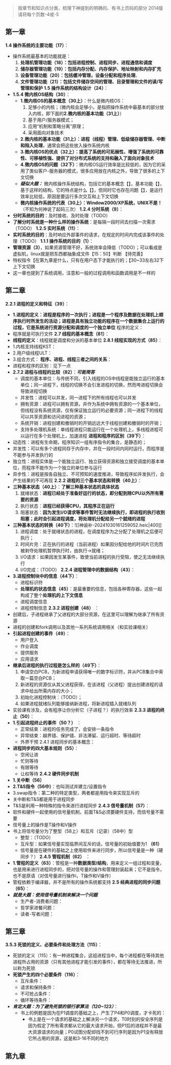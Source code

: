 >按章节和知识点分类，梳理下神提到的明确的、有书上页码的部分
>2014版请将每个页数-4或-5

## 第一章

**1.4 操作系统的主要功能（17）**：
- 操作系统最基本的功能就是：
	1. **处理机管理功能（18）：包括进程控制、进程同步、进程通信和调度** 
	2. **储存器管理功能（19）：包括内存分配、内存保护、地址映射和内存扩充**
	3. **设备管理功能（20）：包括缓冲管理，设备分配和程序处理**、
	4. **文件管理功能（21）：包括文件储存空间的管理、目录管理和文件的读/写管理和保护**
**1.5 操作系统的结构设计（24）**：
- **1.5.4 微内核OS结构（30）**：
	- **1.微内核OS的基本概念（30上）**：什么是微内核OS：
		1. 足够小的内核；（微内核会足够小，是指把操作系统中最基本的部分放入内核，即下面的**2.微内核的基本功能（31上）**）
		2. 基于用户/服务器模式；
		3. 应用“机制和策略分离”原理；
		4. 采用面向对象技术
	- **2.微内核的基本功能（31上）：进程（线程）管理、低级储存器管理、中断和陷入处理**，通常会把这些放入操作系统内核
	- **3.微内核OS的优点（32上）：提高了系统的可拓展性、增强了系统的可靠性、可移植性强、提供了对分布式系统的支持和融入了面向对象技术**
	- **4.微内核OS的问题（32下）**：微内核OS运行效率是比较低的，因为它的采用了类似客户-服务器的模式，很多应用放在内核之外，导致了很多的上下文切换 
	- ***疑似大题：*** 微内核操作系统结构，包括它的基本概念【】，基本功能【】，基于这样的结构，它的特点是什么【】，但同时它也存在问题【】，是运行效率比较低，原因是要运行多次交互和上下文切换
	- **微内核操作系统的代表（30上）：Window2000/XP系统，UNIX不是！**（不知为何神说了起码三次）
**1.2.4 分时系统（9）**：
- **分时系统的目的**：及时接收、及时处理（TODO）
- **了解分时系统是一种什么样的操作系统**：是每隔一段时间去扫描一次需求（TODO）
**1.2.5 实时系统（11）**：
- **实时系统的目的**：及时响应外部事件的请求，在规定的时间内完成该事件的处理（TODO）
**1.1.1 操作系统的目的（1）**：
- **管理资源（3）**，如果资源管理不好，系统效率会降低（TODO）；可以看成是虚拟机，linux就是把东西都抽象成文件【15：50】判断
【待完善】
- 特权指令【在第九章是什么，只有在用户态下才能执行的；【30~33左右32下上下文切换
- 这一章也提到了系统调用，注意和一般的过程调用和函数调用是不一样的

## 第二章

**2.2.1 进程的定义和特征（39）**：
- **1.进程的定义：进程是程序的一次执行；进程是一个程序及数据在处理机上顺序执行时所发生的活动；进程是具有独立功能的程序在一个数据集合上运行的过程，它是系统进行资源分配和调度的一个独立单位**
程序的定义：
- 程序就是可执行文件
**2.7 线程的基本概念（81）**：
- **线程的定义**：线程就是调度和分派的基本单位
**2.8.1 线程实现的方式（85）**：
- 1.内核支持线程KST：
- 2.用户级线程ULT：
- 3.组合方式：
**程序、进程、线程三者之间的关系**：
- 进程和程序的区别：见下一点
- **2.7.2 进程与线程的比较（82）**：***可能简答***
	- 调度的基本单位：与传统不同，引入线程的OS中线程是能独立运行的基本单位；同一进程下，线程的切换不会引发进程的切换，然而垮进程切换会导致进程切换
	- 并发性：进程可以并发，同一进程下的所有线程也可以并发
	- 拥有资源：进程可以拥有资源，并作为系统中拥有资源的一个基本单位，但线程没有系统资源，仅有保证独立运行的必要资源；同一进程下的线程可以共享资源和访问进程的资源；
	- 系统开销：进程创建和撤销时的开销远远大于线程创建和撤销时的开销；
	- 支持多处理机系统：单线程进程只能运行在一个处理机上，多线程进程可以运行在多个处理机上，加速进程
**进程和程序的区别（39下）**：
- 动态性：进程有生命期，程序知识一组有序指令的集合，是静态的；
- 并发性：可以有多个进程同存于内存中，并在一段时间内同时运行，而程序是不能参与并发执行的
-  独立性：进程实体是一个能独立运行、独立获得资源和独立接受调度的基本单位，而程序不能作为一个独立的单位参与运行
- 异步性：进程是按各自独立、不可预知的速度推进，导致程序如并发执行，会产生结果的不可再现
**2.2.2 进程的三个基本状态和转换（40上）**：
- **三种基本状态（40上）**：**了解三种基本状态的具体状态**
	1. 就绪状态：**进程已经处于准备好运行的状态，即分配到除CPU以外所有需要的资源**
	2. 执行状态：**进程已经获得CPU，其程序正在运行**
	3. 阻塞状态：**因为发生I/O请求等事件暂时无法继续执行，即进程的执行收到阻塞；此时会引起进程调度，将处理机分配给另一个就绪的进程**
- **三种基本状态的转换（40下）**：![[神谕补-20241030161259052.heic|400]]
	1. 进程调度：处于就绪状态的进程，在调度程序为之分配了处理机之后便可执行；
	2. 时间片完：正在执行的进程（当前进程）如果因分配给他的时间片已完而被剥夺处理机暂停执行时，由执行->就绪；
	3. I/O请求：如果因发生某事件，致使当前进程的执行受阻，使之无法继续执行
	4. I/O完成：（TODO）
**2.2.4 进程管理中的数据结构（43）**：
- **3.进程控制块中的信息（44下）**：
	- 进程标识符
	- **处理机的状态信息（45）**：是最重要的信息，包括各种寄存器，这些一起构成了整个**处理机的上下文信息**
	- 进程调度信息
	- 进程控制信息
**2.3.2 进程创建（48）** ：
- 创建后，子进程继承了父进程的大部分资源，在这里可以理解为继承了所有资源
- 进程的创建和fork调用以及其他一系列系统调用相关（和实验课相关）
- **引起进程创建的事件（49）**：
	- 用户登入
	- 作业调度
	- 提供服务
	- 应用请求
- **继承后进程的执行过程是怎么样的（49下）**：
	1. 申请空白PCB，为新进程申请获得唯一的数字标识符，并从PCB集合中索取一篇空白PCB；
	2. 新进程的资源仅从其父进程获得，在该进程（父进程）提出创建进程的请求中给出所需内存的大小；
	3. 初始化进程控制块：（TODO）；
	4. 如果进程就绪队列能够接纳新进程，将新进程插入就绪队列
- 实验课有涉及，会有程序让你分析它（子进程？）的执行效率
**2.3.3 进程的终止（50）**：
- **1.引起进程终止的事件（50？）** ：
	- 正常结束：进程的任务完成了，会安排一条指令
	- 异常结束：越界错、保护错、非法滞留、运行超时、等待超时
	- 外界干预
2.4.1 进程同步的基本概念：
- **进程同步的四大基本规则（55）**：
	- 空闲让进
	- 忙则等待
	- 有限等待
	- 让权等待
**2.4.2 硬件同步机制**
- **1.关中断（56）**
- **2.T&S指令（56中）**：也叫测试并建立/设置指令
- 3.swap指令：第二种的特定类型，两者都是用指令来实现互斥的
- 关中断和T&S都是用于进程同步
- T&S是利用一种特殊的指令来进行进程同步
**2.4.3 信号量机制（57）**：
- 软件和硬件一起使用的信号量机制，前面T&S必须要硬件支持，而信号量不需要
- 信号量上的操作是T操作和V操作
- 书上将信号量分为了整型（58上）和互斥（记录）（58中）型
	- 整型：（TODO）
	- 互斥型：如果信号量实现临界间互斥的话，信号量的初始值要为1 **（61）**
	- 信号量是在硬件的基础之上使用软件来进行同步，所以信号量是一种（硬同步？）
**2.4.5 管程机制（62）** ：
- **1.管程的定义（63）**：管程是一种**数据类型/结构**，用来定义一组过程和变量，也是用来进行进程同步的，把对信号量的操作和管理封装起来；它不是指令，也不是原语（对信号量进行操作i，T操作和V操作）
- 管程依赖于编译器，并不是所有的操作系统都支持
**2.5 经典进程的同步问题（65）**：
- ***就是大题：使用信号量机制来解决一个问题***
	- 生产者-消费者问题：
	- 哲学家进餐问题：
	- 读者-写者问题：

## 第三章

**3.5.3 死锁的定义、必要条件和处理方法（115）**：
- 死锁的定义（115）：有一种进程集合，这组进程当中，每个进程都在等待其他进程所占用的资源（只有其他进程才能引发的事件），都在等待无法推进，所以称为死锁
- **死锁产生的四个必要条件（116）**：
	- 互斥条件：
	- 请求和保持条件：
	- 不可抢占条件：
	- 循环等待条件：
- ***肯定大题：为了避免死锁的银行家算法（120~123）***：
	- 书上的例题是因为在P1调度的基础之上，产生了P4和P0调度，才卡死的：
		- 书上是在一个请求的基础之上解决另一个请求，T0时刻的安全序列是因为假定了所有需求都从它的最大请求开始，但P1后的进程并不是最大资源请求的向量；P0试图分配却找不到可行序列是因为P1没有释放它所占用的资源，这是和3-16不同的地方

## 第九章

